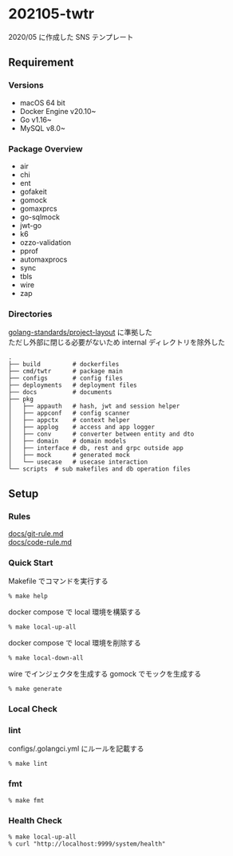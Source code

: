 # 202105-twtr

2020/05 に作成した SNS テンプレート

## Requirement

### Versions

- macOS 64 bit
- Docker Engine v20.10~
- Go v1.16~
- MySQL v8.0~

### Package Overview

- air
- chi
- ent
- gofakeit
- gomock
- gomaxprcs
- go-sqlmock
- jwt-go
- k6
- ozzo-validation
- pprof
- automaxprocs
- sync
- tbls
- wire
- zap

### Directories

[golang-standards/project-layout](https://github.com/golang-standards/project-layout) に準拠した  
ただし外部に閉じる必要がないため internal ディレクトリを除外した

```shell
.
├── build         # dockerfiles
├── cmd/twtr      # package main
├── configs       # config files
├── deployments   # deployment files
├── docs          # documents
├── pkg
│   ├── appauth   # hash, jwt and session helper
│   ├── appconf   # config scanner
│   ├── appctx    # context helper
│   ├── applog    # access and app logger
│   ├── conv      # converter between entity and dto
│   ├── domain    # domain models
│   ├── interface # db, rest and grpc outside app
│   ├── mock      # generated mock 
│   └── usecase   # usecase interaction
└── scripts  # sub makefiles and db operation files
```

## Setup

### Rules

[docs/git-rule.md](https://github.com/krtsato/go-server-templates/tree/main/202105-twtr/docs/git-rule.md)  
[docs/code-rule.md](https://github.com/krtsato/go-server-templates/tree/main/202105-twtr/docs/code-rule.md)

### Quick Start

Makefile でコマンドを実行する

`% make help`

docker compose で local 環境を構築する

`% make local-up-all`

docker compose で local 環境を削除する

`% make local-down-all`

wire でインジェクタを生成する
gomock でモックを生成する

`% make generate`

### Local Check

### lint

configs/.golangci.yml にルールを記載する

`% make lint`

### fmt

`% make fmt`

### Health Check

```shell
% make local-up-all
% curl "http://localhost:9999/system/health"
```
